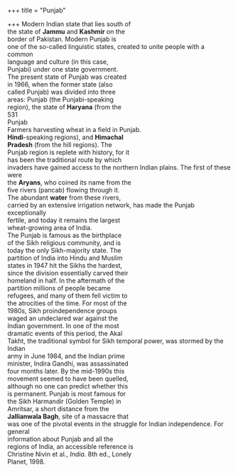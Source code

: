 +++
title = "Punjab"

+++
Modern Indian state that lies south of  
the state of **Jammu** and **Kashmir** on the  
border of Pakistan. Modern Punjab is  
one of the so-called linguistic states, created to unite people with a common  
language and culture (in this case,  
Punjabi) under one state government.  
The present state of Punjab was created  
in 1966, when the former state (also  
called Punjab) was divided into three  
areas: Punjab (the Punjabi-speaking  
region), the state of **Haryana** (from the  
531  
Punjab  
Farmers harvesting wheat in a field in Punjab.  
**Hindi**-speaking regions), and **Himachal**  
**Pradesh** (from the hill regions). The  
Punjab region is replete with history, for it  
has been the traditional route by which  
invaders have gained access to the northern Indian plains. The first of these were  
the **Aryans**, who coined its name from the  
five rivers (pancab) flowing through it.  
The abundant **water** from these rivers,  
carried by an extensive irrigation network, has made the Punjab exceptionally  
fertile, and today it remains the largest  
wheat-growing area of India.  
The Punjab is famous as the birthplace  
of the Sikh religious community, and is  
today the only Sikh-majority state. The  
partition of India into Hindu and Muslim  
states in 1947 hit the Sikhs the hardest,  
since the division essentially carved their  
homeland in half. In the aftermath of the  
partition millions of people became  
refugees, and many of them fell victim to  
the atrocities of the time. For most of the  
1980s, Sikh proindependence groups  
waged an undeclared war against the  
Indian government. In one of the most  
dramatic events of this period, the Akal  
Takht, the traditional symbol for Sikh temporal power, was stormed by the Indian  
army in June 1984, and the Indian prime  
minister, Indira Gandhi, was assassinated  
four months later. By the mid-1990s this  
movement seemed to have been quelled,  
although no one can predict whether this  
is permanent. Punjab is most famous for  
the Sikh Harmandir (Golden Temple) in  
Amritsar, a short distance from the  
**Jallianwala Bagh**, site of a massacre that  
was one of the pivotal events in the struggle for Indian independence. For general  
information about Punjab and all the  
regions of India, an accessible reference is  
Christine Nivin et al., *India*. 8th ed., Lonely  
Planet, 1998.